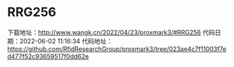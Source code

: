 # RRG256
下载地址：http://www.wangk.cn/2022/04/23/proxmark3/#RRG256
代码日期：2022-06-02 11:16:34
代码地址：https://github.com/RfidResearchGroup/proxmark3/tree/023ae4c7f11003f7ed477f52c93659517f0dd62e
